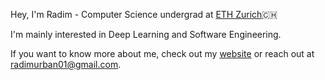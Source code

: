 Hey, I'm Radim - Computer Science undergrad at [ETH Zurich](https://www.ethz.ch)🇨🇭 

I'm mainly interested in Deep Learning and Software Engineering.

If you want to know more about me, check out my [website](https://www.radimurban.com) or reach out at [radimurban01@gmail.com](mailto:radimurban01@gmail.com).
